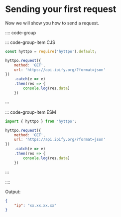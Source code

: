 # Sending your first request

Now we will show you how to send a request.

:::: code-group

::: code-group-item CJS
```js
const hyttpo = require('hyttpo').default;

hyttpo.request({
    method: 'GET',
    url: 'https://api.ipify.org/?format=json'
})
    .catch(e => e)
    .then(res => {
        console.log(res.data)
    })
```
:::

::: code-group-item ESM
```js
import { hyttpo } from 'hyttpo';

hyttpo.request({
    method: 'GET',
    url: 'https://api.ipify.org/?format=json'
})
    .catch(e => e)
    .then(res => {
        console.log(res.data)
    })
```
:::

::::

Output:
```json
{
    "ip": "xx.xx.xx.xx"
}
```